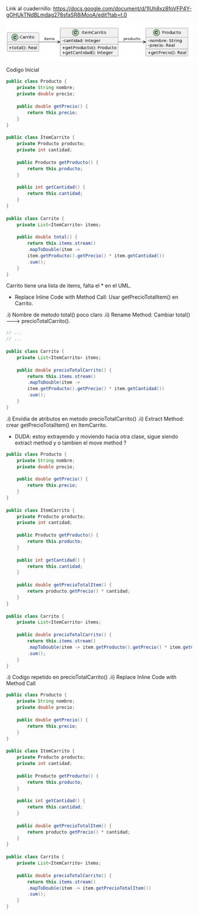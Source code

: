 Link al cuadernillo: https://docs.google.com/document/d/1lUh8xz8foVFP4Y-gOHUkTNdBLmdag278sfaSR8iMooA/edit?tab=t.0


![alt text](image-1.png)

Codigo Inicial

``` java
public class Producto {
    private String nombre;
    private double precio;
    
    public double getPrecio() {
        return this.precio;
    }
}

public class ItemCarrito {
    private Producto producto;
    private int cantidad;
        
    public Producto getProducto() {
        return this.producto;
    }
    
    public int getCantidad() {
        return this.cantidad;
    }
}

public class Carrito {
    private List<ItemCarrito> items;
    
    public double total() {
        return this.items.stream()
        .mapToDouble(item -> 
        item.getProducto().getPrecio() * item.getCantidad())
        .sum();
    }
}
```

Carrito tiene una lista de items, falta el * en el UML.

- Replace Inline Code with Method Call: Usar getPrecioTotalItem() en Carrito.

.i) Nombre de metodo total() poco claro
.ii) Rename Method: Cambiar total() ---> precioTotalCarrito().

``` java
// ...
// ...

public class Carrito {
    private List<ItemCarrito> items;
    
    public double precioTotalCarrito() {
        return this.items.stream()
        .mapToDouble(item -> 
        item.getProducto().getPrecio() * item.getCantidad())
        .sum();
    }
}
```

.i) Envidia de atributos en metodo precioTotalCarrito()
.ii) Extract Method: crear getPrecioTotalItem() en ItemCarrito.

- DUDA: estoy extrayendo y moviendo hacia otra clase, sigue siendo extract method y o tambien el move method ? 


``` java
public class Producto {
    private String nombre;
    private double precio;
    
    public double getPrecio() {
        return this.precio;
    }
}

public class ItemCarrito {
    private Producto producto;
    private int cantidad;
        
    public Producto getProducto() {
        return this.producto;
    }
    
    public int getCantidad() {
        return this.cantidad;
    }

    public double getPrecioTotalItem() {
        return producto.getPrecio() * cantidad;
    }
}

public class Carrito {
    private List<ItemCarrito> items;
    
    public double precioTotalCarrito() {
        return this.items.stream()
        .mapToDouble(item -> item.getProducto().getPrecio() * item.getCantidad())
        .sum();
    }
}

```

.i) Codigo repetido en precioTotalCarrito()
.ii) Replace Inline Code with Method Call

``` java
public class Producto {
    private String nombre;
    private double precio;
    
    public double getPrecio() {
        return this.precio;
    }
}

public class ItemCarrito {
    private Producto producto;
    private int cantidad;
        
    public Producto getProducto() {
        return this.producto;
    }
    
    public int getCantidad() {
        return this.cantidad;
    }

    public double getPrecioTotalItem() {
        return producto.getPrecio() * cantidad;
    }
}

public class Carrito {
    private List<ItemCarrito> items;
    
    public double precioTotalCarrito() {
        return this.items.stream()
        .mapToDouble(item -> item.getPrecioTotalItem())
        .sum();
    }
}

```